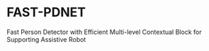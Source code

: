# FAST-PDNET
Fast Person Detector with Efficient Multi-level Contextual Block for Supporting Assistive Robot
